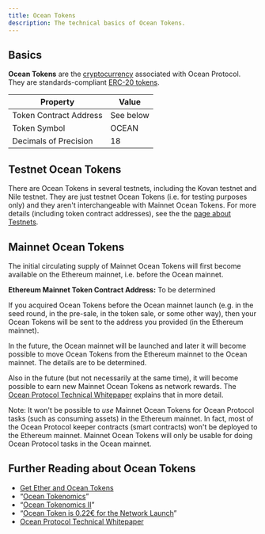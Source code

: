 ```yaml
---
title: Ocean Tokens
description: The technical basics of Ocean Tokens.
---
```


## Basics

**Ocean Tokens** are the [cryptocurrency](https://en.wikipedia.org/wiki/Cryptocurrency) associated with Ocean Protocol. They are standards-compliant [ERC-20 tokens](https://en.wikipedia.org/wiki/ERC-20).

Property               | Value
-----------------------|---------
Token Contract Address | See below
Token Symbol           | OCEAN
Decimals of Precision  | 18

## Testnet Ocean Tokens

There are Ocean Tokens in several testnets, including the Kovan testnet and Nile testnet. They are just testnet Ocean Tokens (i.e. for testing purposes only) and they aren't interchangeable with Mainnet Ocean Tokens. For more details (including token contract addresses), see the the [page about Testnets](/concepts/testnets/).

## Mainnet Ocean Tokens

The initial circulating supply of Mainnet Ocean Tokens will first become available on the Ethereum mainnet, i.e. before the Ocean mainnet.

**Ethereum Mainnet Token Contract Address:** To be determined

If you acquired Ocean Tokens before the Ocean mainnet launch (e.g. in the seed round, in the pre-sale, in the token sale, or some other way), then your Ocean Tokens will be sent to the address you provided (in the Ethereum mainnet).

In the future, the Ocean mainnet will be launched and later it will become possible to move Ocean Tokens from the Ethereum mainnet to the Ocean mainnet. The details are to be determined.

Also in the future (but not necessarily at the same time), it will become possible to earn new Mainnet Ocean Tokens as network rewards. The [Ocean Protocol Technical Whitepaper](https://oceanprotocol.com/tech-whitepaper.pdf) explains that in more detail.

Note: It won't be possible to _use_ Mainnet Ocean Tokens for Ocean Protocol tasks (such as consuming assets) in the Ethereum mainnet. In fact, most of the Ocean Protocol keeper contracts (smart contracts) won't be deployed to the Ethereum mainnet. Mainnet Ocean Tokens will only be usable for doing Ocean Protocol tasks in the Ocean mainnet.

## Further Reading about Ocean Tokens

- [Get Ether and Ocean Tokens](/tutorials/get-ether-and-ocean-tokens/)
- “[Ocean Tokenomics](https://blog.oceanprotocol.com/ocean-tokenomics-d34f28c480a8)”
- “[Ocean Tokenomics II](https://blog.oceanprotocol.com/https-blog-oceanprotocol-com-ocean-tokenomics-ii-faf05854314b)”
- “[Ocean Token is 0.22€ for the Network Launch](https://blog.oceanprotocol.com/ocean-token-is-0-22-for-the-network-launch-52a8bd6c9379)”
- [Ocean Protocol Technical Whitepaper](https://oceanprotocol.com/tech-whitepaper.pdf)
